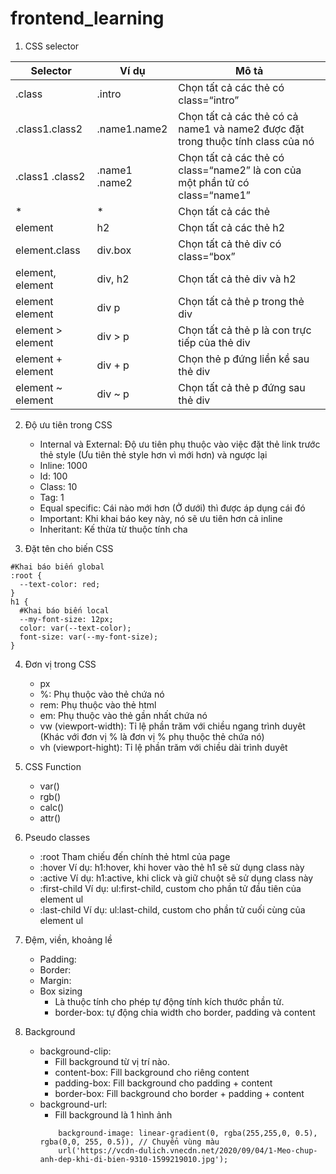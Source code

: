 # frontend_learning

1. CSS selector

| Selector | Ví dụ | Mô tả |
| --- | ----------- | --- |
|.class|	.intro	| Chọn tất cả các thẻ có class=“intro”|
|.class1.class2 |	.name1.name2|	Chọn tất cả các thẻ có cả name1 và name2 được đặt trong thuộc tính class của nó|
|.class1 .class2	|.name1 .name2|	Chọn tất cả các thẻ có class=“name2” là con của một phần tử có class=“name1”|
|* |	* |	Chọn tất cả các thẻ|
|element|	h2	|Chọn tất cả các thẻ h2|
|element.class|	div.box|	Chọn tất cả thẻ div có class=“box”|
|element, element	|div, h2|	Chọn tất cả thẻ div và h2|
|element element	|div p	|Chọn tất cả thẻ p trong thẻ div|
|element > element|	div > p	|Chọn tất cả thẻ p là con trực tiếp của thẻ div|
|element + element|	div + p|	Chọn thẻ p đứng liền kề sau thẻ div|
|element ~ element|	div ~ p	|Chọn tất cả thẻ p đứng sau thẻ div|

2. Độ ưu tiên trong CSS

    - Internal và External: Độ ưu tiên phụ thuộc vào việc đặt thẻ link trước thẻ style (Ưu tiên thẻ style hơn vì mới hơn) và ngược lại
    - Inline: 1000 
    - Id: 100
    - Class: 10
    - Tag: 1
    - Equal specific: Cái nào mới hơn (Ở dưới) thì được áp dụng cái đó
    - Important: Khi khai báo key này, nó sẽ ưu tiên hơn cả inline
    - Inheritant: Kế thừa từ thuộc tính cha

3. Đặt tên cho biến CSS

```
#Khai báo biến global
:root {
  --text-color: red;
}
h1 {
  #Khai báo biến local
  --my-font-size: 12px;
  color: var(--text-color);
  font-size: var(--my-font-size);
}
```

4. Đơn vị trong CSS
    - px
    - %: Phụ thuộc vào thẻ chứa nó
    - rem: Phụ thuộc vào thẻ html
    - em: Phụ thuộc vào thẻ gần nhất chứa nó
    - vw (viewport-width): Tỉ lệ phần trăm với chiều ngang trình duyêt (Khác với đơn vị % là đơn vị % phụ thuộc thẻ chứa nó)
    - vh (viewport-hight): Tỉ lệ phần trăm với chiều dài trình duyêt

5. CSS Function
    - var()
    - rgb()
    - calc()
    - attr()
6. Pseudo classes
    - :root  Tham chiếu đến chính thẻ html của page
    - :hover   Ví dụ: h1:hover, khi hover vào thẻ h1 sẽ sử dụng class này
    - :active  Ví dụ: h1:active, khi click và giữ chuột sẽ sử dụng class này
    - :first-child  Ví dụ: ul:first-child, custom cho phần tử đầu tiên của element ul
    - :last-child Ví dụ: ul:last-child, custom cho phần tử cuối cùng của element ul
7. Đệm, viền, khoảng lề 
    - Padding:
    - Border: 
    - Margin: 
    - Box sizing
        - Là thuộc tính cho phép tự động tính kích thước phần tử. 
        - border-box: tự động chia width cho border, padding và content 
        
8. Background 
    - background-clip: 
        -   Fill background từ vị trí nào. 
        -   content-box: Fill background cho riêng content
        -   padding-box: Fill background cho padding + content 
        -   border-box: Fill background cho border + padding + content 
    - background-url:
        -  Fill background là 1 hình ảnh
        ```
            background-image: linear-gradient(0, rgba(255,255,0, 0.5), rgba(0,0, 255, 0.5)), // Chuyển vùng màu
            url('https://vcdn-dulich.vnecdn.net/2020/09/04/1-Meo-chup-anh-dep-khi-di-bien-9310-1599219010.jpg');
        ```
